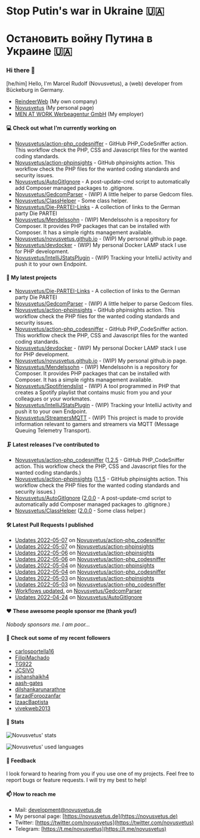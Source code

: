 # Stop Putin's war in Ukraine 🇺🇦
# Остановить войну Путина в Украине 🇺🇦

### Hi there 👋

[he/him]
Hello, I'm Marcel Rudolf (Novusvetus), a (web) developer from Bückeburg in Germany.

* [ReindeerWeb](https://reindeer-web.de) (My own company)
* [Novusvetus](https://novusvetus.de) (My personal page)
* [MEN AT WORK Werbeagentur GmbH](https://www.men-at-work.de/) (My employer)

#### 💻 Check out what I'm currently working on

- [Novusvetus/action-php_codesniffer](https://github.com/Novusvetus/action-php_codesniffer) - GitHub PHP_CodeSniffer action. This workflow check the PHP, CSS and Javascript files for the wanted coding standards.
- [Novusvetus/action-phpinsights](https://github.com/Novusvetus/action-phpinsights) - GitHub phpinsights action. This workflow check the PHP files for the wanted coding standards and security issues.
- [Novusvetus/AutoGitIgnore](https://github.com/Novusvetus/AutoGitIgnore) - A post-update-cmd script to automatically add Composer managed packages to .gitignore.
- [Novusvetus/GedcomParser](https://github.com/Novusvetus/GedcomParser) - (WIP) A little helper to parse Gedcom files.
- [Novusvetus/ClassHelper](https://github.com/Novusvetus/ClassHelper) - Some class helper.
- [Novusvetus/Die-PARTEI-Links](https://github.com/Novusvetus/Die-PARTEI-Links) - A collection of links to the German party Die PARTEI
- [Novusvetus/Mendelssohn](https://github.com/Novusvetus/Mendelssohn) - (WIP) Mendelssohn is a repository for Composer. It provides PHP packages that can be installed with Composer. It has a simple rights management available.
- [Novusvetus/novusvetus.github.io](https://github.com/Novusvetus/novusvetus.github.io) - (WIP) My personal github.io page.
- [Novusvetus/devdocker](https://github.com/Novusvetus/devdocker) - (WIP) My personal Docker LAMP stack I use for PHP development.
- [Novusvetus/IntelliJStatsPlugin](https://github.com/Novusvetus/IntelliJStatsPlugin) - (WIP) Tracking your IntelliJ activity and push it to your own Endpoint.

#### 🐣 My latest projects

- [Novusvetus/Die-PARTEI-Links](https://github.com/Novusvetus/Die-PARTEI-Links) - A collection of links to the German party Die PARTEI
- [Novusvetus/GedcomParser](https://github.com/Novusvetus/GedcomParser) - (WIP) A little helper to parse Gedcom files.
- [Novusvetus/action-phpinsights](https://github.com/Novusvetus/action-phpinsights) - GitHub phpinsights action. This workflow check the PHP files for the wanted coding standards and security issues.
- [Novusvetus/action-php_codesniffer](https://github.com/Novusvetus/action-php_codesniffer) - GitHub PHP_CodeSniffer action. This workflow check the PHP, CSS and Javascript files for the wanted coding standards.
- [Novusvetus/devdocker](https://github.com/Novusvetus/devdocker) - (WIP) My personal Docker LAMP stack I use for PHP development.
- [Novusvetus/novusvetus.github.io](https://github.com/Novusvetus/novusvetus.github.io) - (WIP) My personal github.io page.
- [Novusvetus/Mendelssohn](https://github.com/Novusvetus/Mendelssohn) - (WIP) Mendelssohn is a repository for Composer. It provides PHP packages that can be installed with Composer. It has a simple rights management available.
- [Novusvetus/Spotifriendslist](https://github.com/Novusvetus/Spotifriendslist) - (WIP) A tool programmed in PHP that creates a Spotify playlist that contains music from you and your colleagues or your workmates.
- [Novusvetus/IntelliJStatsPlugin](https://github.com/Novusvetus/IntelliJStatsPlugin) - (WIP) Tracking your IntelliJ activity and push it to your own Endpoint.
- [Novusvetus/StreamersMQTT](https://github.com/Novusvetus/StreamersMQTT) - (WIP) This project is made to provide information relevant to gamers and streamers via MQTT (Message Queuing Telemetry Transport).

#### 🗜 Latest releases I've contributed to

- [Novusvetus/action-php_codesniffer](https://github.com/Novusvetus/action-php_codesniffer) ([1.2.5](https://github.com/Novusvetus/action-php_codesniffer/releases/tag/1.2.5) - GitHub PHP_CodeSniffer action. This workflow check the PHP, CSS and Javascript files for the wanted coding standards.)
- [Novusvetus/action-phpinsights](https://github.com/Novusvetus/action-phpinsights) ([1.1.5](https://github.com/Novusvetus/action-phpinsights/releases/tag/1.1.5) - GitHub phpinsights action. This workflow check the PHP files for the wanted coding standards and security issues.)
- [Novusvetus/AutoGitIgnore](https://github.com/Novusvetus/AutoGitIgnore) ([2.0.0](https://github.com/Novusvetus/AutoGitIgnore/releases/tag/2.0.0) - A post-update-cmd script to automatically add Composer managed packages to .gitignore.)
- [Novusvetus/ClassHelper](https://github.com/Novusvetus/ClassHelper) ([2.0.0](https://github.com/Novusvetus/ClassHelper/releases/tag/2.0.0) - Some class helper.)

#### 🛠 Latest Pull Requests I published

- [Updates 2022-05-07](https://github.com/Novusvetus/action-php_codesniffer/pull/228) on [Novusvetus/action-php_codesniffer](https://github.com/Novusvetus/action-php_codesniffer)
- [Updates 2022-05-07](https://github.com/Novusvetus/action-phpinsights/pull/173) on [Novusvetus/action-phpinsights](https://github.com/Novusvetus/action-phpinsights)
- [Updates 2022-05-06](https://github.com/Novusvetus/action-phpinsights/pull/172) on [Novusvetus/action-phpinsights](https://github.com/Novusvetus/action-phpinsights)
- [Updates 2022-05-06](https://github.com/Novusvetus/action-php_codesniffer/pull/227) on [Novusvetus/action-php_codesniffer](https://github.com/Novusvetus/action-php_codesniffer)
- [Updates 2022-05-04](https://github.com/Novusvetus/action-phpinsights/pull/170) on [Novusvetus/action-phpinsights](https://github.com/Novusvetus/action-phpinsights)
- [Updates 2022-05-04](https://github.com/Novusvetus/action-php_codesniffer/pull/225) on [Novusvetus/action-php_codesniffer](https://github.com/Novusvetus/action-php_codesniffer)
- [Updates 2022-05-03](https://github.com/Novusvetus/action-phpinsights/pull/168) on [Novusvetus/action-phpinsights](https://github.com/Novusvetus/action-phpinsights)
- [Updates 2022-05-03](https://github.com/Novusvetus/action-php_codesniffer/pull/223) on [Novusvetus/action-php_codesniffer](https://github.com/Novusvetus/action-php_codesniffer)
- [Workflows updated.](https://github.com/Novusvetus/GedcomParser/pull/8) on [Novusvetus/GedcomParser](https://github.com/Novusvetus/GedcomParser)
- [Updates 2022-04-24](https://github.com/Novusvetus/AutoGitIgnore/pull/15) on [Novusvetus/AutoGitIgnore](https://github.com/Novusvetus/AutoGitIgnore)

#### ❤️ These awesome people sponsor me (thank you!)

_Nobody sponsors me. I am poor..._

#### 👯 Check out some of my recent followers

- [carlosportella16](https://github.com/carlosportella16)
- [FilipiMachado](https://github.com/FilipiMachado)
- [TG922](https://github.com/TG922)
- [JCSIVO](https://github.com/JCSIVO)
- [jishanshaikh4](https://github.com/jishanshaikh4)
- [aash-gates](https://github.com/aash-gates)
- [dilshankarunarathne](https://github.com/dilshankarunarathne)
- [farzadForoozanfar](https://github.com/farzadForoozanfar)
- [IzaacBaptista](https://github.com/IzaacBaptista)
- [vivekweb2013](https://github.com/vivekweb2013)

#### 🎢 Stats

![Novusvetus' stats](https://github-readme-stats.vercel.app/api?username=novusvetus&show_icons=true&count_private=true)

![Novusvetus' used languages](https://github-readme-stats.vercel.app/api/top-langs?username=novusvetus&layout=compact)

#### 💬 Feedback
I look forward to hearing from you if you use one of my projects. Feel free to report bugs or feature requests.
I will try my best to help!

#### 📫 How to reach me

- Mail: [development@novusvetus.de](mailto:development@novusvetus.de)
- My personal page: [https://novusvetus.de](https://novusvetus.de)
- Twitter: [https://twitter.com/novusvetus](https://twitter.com/novusvetus)
- Telegram: [https://t.me/novusvetus](https://t.me/novusvetus)
